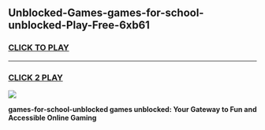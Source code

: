 
## Unblocked-Games-games-for-school-unblocked-Play-Free-6xb61
<h3>
<a href="https://premium76.site?title=games-for-school-unblocked&ref=12A">CLICK TO PLAY</a></h3>
<hr>

<h3>
<a href="https://premium76.site?title=games-for-school-unblocked&ref=12A">CLICK 2 PLAY</a>
  
</h3>

<a href="https://premium76.site?title=games-for-school-unblocked&ref=12A"><img src="https://clearcache.store/games.png"></a>


**games-for-school-unblocked games unblocked: Your Gateway to Fun and Accessible Online Gaming**

